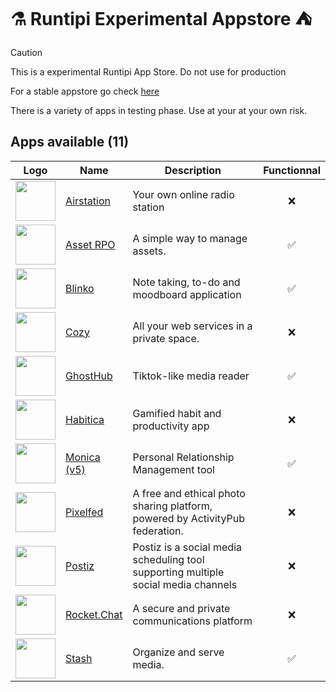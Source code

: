 # ⚗ Runtipi Experimental Appstore ⛺️

> [!CAUTION]  
> This is a experimental Runtipi App Store.
> Do not use for production

For a stable appstore go check [here](https://github.com/Lancelot-Enguerrand/Runtipi-Appstore)

There is a variety of apps in testing phase.
Use at your at your own risk.

## Apps available (11)

| Logo                                                                 | Name                                                     | Description                                                                        | Functionnal |
| -------------------------------------------------------------------- | -------------------------------------------------------- | ---------------------------------------------------------------------------------- | :---------: |
| <img src="apps/airstation/metadata/logo.jpg" width="64" height="64"> | [Airstation](https://github.com/cheatsnake/airstation)   | Your own online radio station                                                      | ❌          |
| <img src="apps/asset-rpo/metadata/logo.jpg" width="64" height="64">  | [Asset RPO](https://github.com/Red-Panda-One/asset)      | A simple way to manage assets.                                                     | ✅          |
| <img src="apps/blinko/metadata/logo.jpg" width="64" height="64">     | [Blinko](https://github.com/blinko-space/blinko)         | Note taking, to-do and moodboard application                                       | ✅          |
| <img src="apps/cozy/metadata/logo.jpg" width="64" height="64">       | [Cozy](https://github.com/cozy/cozy-stack)               | All your web services in a private space.                                          | ❌          |
| <img src="apps/ghosthub/metadata/logo.jpg" width="64" height="64">   | [GhostHub](https://github.com/BleedingXiko/GhostHub)     | Tiktok-like media reader                                                           | ✅          |
| <img src="apps/habitica/metadata/logo.jpg" width="64" height="64">   | [Habitica](https://github.com/awinterstein/habitica)     | Gamified habit and productivity app                                                | ❌          |
| <img src="apps/monica-5/metadata/logo.jpg" width="64" height="64">   | [Monica (v5)](https://github.com/monicahq/monica)        | Personal Relationship Management tool                                              | ✅          |
| <img src="apps/pixelfed/metadata/logo.jpg" width="64" height="64">   | [Pixelfed](https://github.com/pixelfed/pixelfeda)        | A free and ethical photo sharing platform, powered by ActivityPub federation.      | ❌          |
| <img src="apps/postiz/metadata/logo.jpg" width="64" height="64">     | [Postiz](https://github.com/gitroomhq/postiz-app/)       | Postiz is a social media scheduling tool supporting multiple social media channels | ❌          |
| <img src="apps/rocketchat/metadata/logo.jpg" width="64" height="64"> | [Rocket.Chat](https://github.com/RocketChat/Rocket.Chat) | A secure and private communications platform                                       | ❌          |
| <img src="apps/stash/metadata/logo.jpg" width="64" height="64">      | [Stash](https://github.com/stashapp/stash)               | Organize and serve media.                                                          | ✅          |
